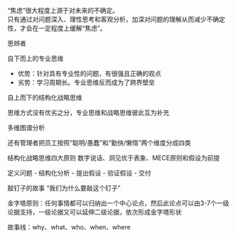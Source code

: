 “焦虑”很大程度上源于对未来的不确定。    
只有通过对问题深入、理性思考和客观分析，加深对问题的理解从而减少不确定性，才会在一定程度上缓解“焦虑”。

思辨者

自下而上的专业思维  
- 优势：针对具有专业性的问题，有很强且正确的观点
- 劣势：学习周期长。专业思维反而成为了跨界壁垒

自上而下的结构化战略思维

思维方式没有优劣之分，专业思维和战略思维彼此互为补充


多维图谱分析

还有管理者把员工按照“聪明/愚蠢”和“勤快/懒惰”两个维度分成四类

结构化战略思维四大原则
数字说话、洞见优于表象、MECE原则和假设为前提



定义问题 - 结构化分析 - 提出假设 - 验证假设 - 交付


敲钉子的故事
“我们为什么要敲这个钉子”


金字塔原则：任何事情都可以归纳出一个中心论点，然后此论点可以由3-7个一级论据支持，一级论据又可以延伸二级论据，依次形成金字塔形状


故事线：why、what、who、when、where






